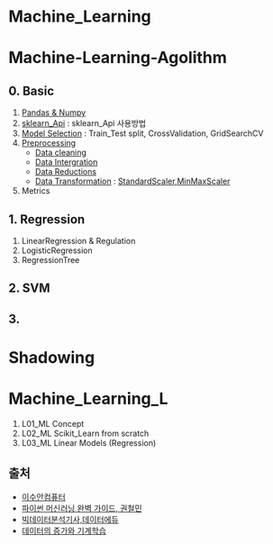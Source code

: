# Machine_Learning

# Machine-Learning-Agolithm
## 0. Basic
1. [Pandas & Numpy](https://github.com/SeWonKwon/Pandas-Numpy)
2. [sklearn_Api]() : sklearn_Api 사용방법
3. [Model Selection](https://github.com/SeWonKwon/Machine_Learning/blob/main/Machine_Learning_L/L02_ML%20Scikit_Learn%20from%20scratch.ipynb) : Train_Test split, CrossValidation, GridSearchCV
5. [Preprocessing](https://github.com/SeWonKwon/Data_Analysis/blob/main/Data_Analysis_L/L02_Data%20Preprocessing%2C%20Quality%2C%20Techinques.ipynb) 
    - [Data cleaning](https://github.com/SeWonKwon/Data_Analysis/blob/main/Data_Analysis_L/L03_Data%20Cleaning.ipynb)
    - [Data Intergration](https://github.com/SeWonKwon/Data_Analysis/blob/main/Data_Analysis_L/L04_Data%20intergration.ipynb)
    - [Data Reductions](https://github.com/SeWonKwon/Data_Analysis/blob/main/Data_Analysis_L/L05_Data%20Reduction.ipynb)
    - [Data Transformation](https://github.com/SeWonKwon/Data_Analysis/blob/main/Data_Analysis_L/L06_Data%20Transformation.ipynb) : [StandardScaler,MinMaxScaler](https://github.com/SeWonKwon/Machine_Learning/blob/main/Machine_Learning_L/L02_ML%20Scikit_Learn%20from%20scratch.ipynb)
7. Metrics

## 1. Regression
1. LinearRegression & Regulation
2. LogisticRegression
3. RegressionTree

## 2. SVM

## 3. 





# Shadowing

# Machine_Learning_L

1. L01_ML Concept
2. L02_ML Scikit_Learn from scratch
3. L03_ML Linear Models (Regression)

## 출처

* [이수안컴퓨터](https://www.youtube.com/playlist?list=PL7ZVZgsnLwEEd3-h-jySLz4wT154r7VVr)
* [파이썬 머신러닝 완벽 가이드, 권철민](http://book.interpark.com/product/BookDisplay.do?_method=detail&sc.prdNo=328045193&gclid=CjwKCAjwrPCGBhALEiwAUl9X0xLhnkBbNO07CZl6KsRa9V6i1-tAr-SubjZxrGN-XdVNGCVlGyGk8hoCBVoQAvD_BwE)
* [빅데이터분석기사,데이터에듀](http://book.interpark.com/product/BookDisplay.do?_method=detail&sc.shopNo=0000400000&sc.prdNo=347491830&sc.saNo=003002001&bid1=search&bid2=product&bid3=title&bid4=001)
* [데이터의 증가와 기계학습](https://cafe.daum.net/oracleoracle)
